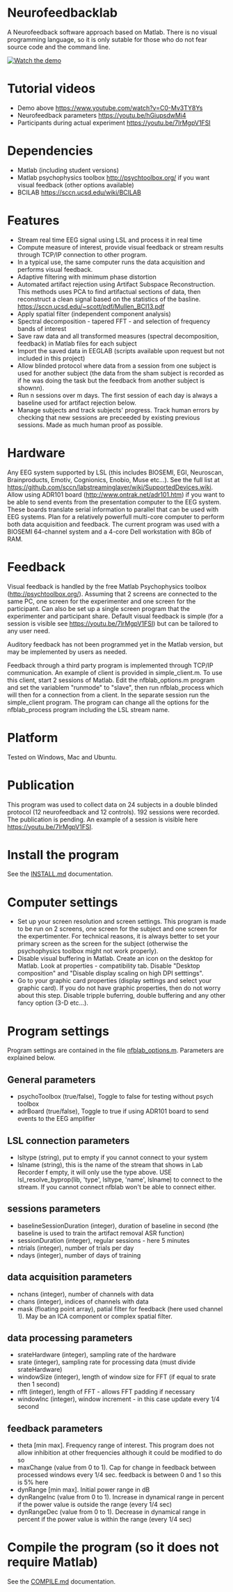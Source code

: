 # Neurofeedbacklab

A Neurofeedback software approach based on Matlab. There is no visual programming language, so it is only sutable for those who do not fear source code and the command line.

[![Watch the demo](demo.png)](https://www.youtube.com/watch?v=C0-Mv3TY8Ys)

# Tutorial videos
- Demo above https://www.youtube.com/watch?v=C0-Mv3TY8Ys
- Neurofeedback parameters https://youtu.be/hGiupsdwMi4
- Participants during actual experiment https://youtu.be/7lrMgpV1FSI

# Dependencies

- Matlab (including student versions)
- Matlab psychophysics toolbox http://psychtoolbox.org/ if you want visual feedback (other options available)
- BCILAB https://sccn.ucsd.edu/wiki/BCILAB

# Features

- Stream real time EEG signal using LSL and process it in real time
- Compute measure of interest, provide visual feedback or stream results through TCP/IP connection to other program.
- In a typical use, the same computer runs the data acquisition and performs visual feedback. 
- Adaptive filtering with minimum phase distortion
- Automated artifact rejection using Artifact Subspace Reconstruction. This methods uses PCA to find artifactual sections of data, then reconstruct a clean signal based on the statistics of the basline. https://sccn.ucsd.edu/~scott/pdf/Mullen_BCI13.pdf
- Apply spatial filter (independent component analysis)
- Spectral decomposition - tapered FFT - and selection of frequency bands of interest
- Save raw data and all transformed measures (spectral decomposition, feedback) in Matlab files for each subject
- Import the saved data in EEGLAB (scripts available upon request but not included in this project)
- Allow blinded protocol where data from a session from one subject is used for another subject (the data from the sham subject is recorded as if he was doing the task but the feedback from another subject is shownn).
- Run n sessions over m days. The first session of each day is always a baseline used for artifact rejection below.
- Manage subjects and track subjects' progress. Track human errors by checking that new sessions are preceeded by existing previous sessions. Made as much human proof as possible.

# Hardware

Any EEG system supported by LSL (this includes BIOSEMI, EGI, Neuroscan, Brainproducts, Emotiv, Cognionics, Enobio, Muse etc...). See the full list at https://github.com/sccn/labstreaminglayer/wiki/SupportedDevices.wiki. Allow using ADR101 board (http://www.ontrak.net/adr101.htm) if you want to be able to send events from the presentation computer to the EEG system. These boards translate serial information to parallel that can be used with EEG systems. Plan for a relatively powerfull multi-core computer to perform both data acquisition and feedback. The current program was used with a BIOSEMI 64-channel system and a 4-core Dell workstation with 8Gb of RAM.

# Feedback

Visual feedback is handled by the free Matlab Psychophysics toolbox (http://psychtoolbox.org/). Assuming that 2 screens are connected to the same PC, one screen for the experimenter and one screen for the participant. Can also be set up a single screen program that the experimenter and participant share. Default visual feedback is simple (for a session is visible see https://youtu.be/7lrMgpV1FSI) but can be tailored to any user need.

Auditory feedback has not been programmed yet in the Matlab version, but may be implemented by users as needed.

Feedback through a third party program is implemented through TCP/IP communication. An example of client is provided in simple_client.m. To use this client, start 2 sessions of Matlab. Edit the nfblab_options.m program and set the variablem "runmode" to "slave", then run nfblab_process which will then for a connection from a client. In the separate session run the simple_client program. The program can change all the options for the nfblab_process program including the LSL stream name.

# Platform

Tested on Windows, Mac and Ubuntu. 

# Publication

This program was used to collect data on 24 subjects in a double blinded protocol (12 neurofeedback and 12 controls). 192 sessions were recorded. The publication is pending. An example of a session is visible here https://youtu.be/7lrMgpV1FSI.

# Install the program

See the [INSTALL.md](INSTALL.md) documentation.

# Computer settings
- Set up your screen resolution and screen settings. This program is made to be run on 2 screens, one screen for the subject and one screen for the expertimenter. For technical reasons, it is always better to set your primary screen as the screen for the subject (otherwise the psychophysics toolbox might not work properly).
- Disable visual buffering in Matlab. Create an icon on the desktop for Matlab. Look at properties - compatibility tab. Disable "Desktop composition" and "Disable display scaling on high DPI setttings".
- Go to your graphic card properties (display settings and select your graphic card). If you do not have graphic properties, then do not worry about this step. Disable tripple buferring, double buffering and any other fancy option (3-D etc...).

# Program settings
Program settings are contained in the file [nfblab_options.m](src/nfblab_options.m). Parameters are explained below.

## General parameters
- psychoToolbox (true/false), Toggle to false for testing without psych toolbox
- adrBoard      (true/false), Toggle to true if using ADR101 board to send events to the EEG amplifier

## LSL connection parameters
- lsltype (string), put to empty if you cannot connect to your system
- lslname (string), this is the name of the stream that shows in Lab Recorder f empty, it will only use the type above. USE lsl_resolve_byprop(lib, 'type', lsltype, 'name', lslname) to connect to the stream. If you cannot connect nfblab won't be able to connect either.

## sessions parameters
- baselineSessionDuration (integer), duration of baseline in second (the baseline is used to train the artifact removal ASR function)
- sessionDuration (integer), regular sessions - here 5 minutes
- ntrials (integer), number of trials per day
- ndays   (integer), number of days of training

## data acquisition parameters
- nchans  (integer), number of channels with data
- chans   (integer), indices of channels with data
- mask    (floating point array), patial filter for feedback (here used channel 1). May be an ICA component or complex spatial filter.

## data processing parameters
- srateHardware (integer), sampling rate of the hardware
- srate         (integer), sampling rate for processing data (must divide srateHardware)
- windowSize (integer), length of window size for FFT (if equal to srate then 1 second)
- nfft       (integer), length of FFT - allows FFT padding if necessary
- windowInc  (integer), window increment - in this case update every 1/4 second

## feedback parameters
- theta   [min max]. Frequency range of interest. This program does not allow inhibition at other frequencies although it could be modified to do so
- maxChange  (value from 0 to 1). Cap for change in feedback between processed windows every 1/4 sec. feedback is between 0 and 1 so this is 5% here
- dynRange     [min max]. Initial power range in dB
- dynRangeInc  (value from 0 to 1). Increase in dynamical range in percent if the power value is outside the range (every 1/4 sec)
- dynRangeDec  (value from 0 to 1). Decrease in dynamical range in percent if the power value is within the range (every 1/4 sec)

# Compile the program (so it does not require Matlab)

See the [COMPILE.md](COMPILE.md) documentation.

